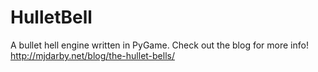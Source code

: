 HulletBell
==========

A bullet hell engine written in PyGame. Check out the blog for more info!
<http://mjdarby.net/blog/the-hullet-bells/>